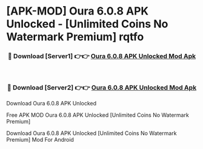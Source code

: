 # [APK-MOD] Oura 6.0.8 APK Unlocked - [Unlimited Coins No Watermark Premium] rqtfo



<div align="center">
<h3>🔴 Download [Server1] 👉👉 <a href="https://momento.my/?title=Oura_6.0.8_APK_Unlocked">Oura 6.0.8 APK Unlocked Mod Apk</a></h3><br>

<h3>🔴 Download [Server2] 👉👉 <a href="https://momento.my/?title=Oura_6.0.8_APK_Unlocked">Oura 6.0.8 APK Unlocked Mod Apk</a></h3>
</div>



Download Oura 6.0.8 APK Unlocked 

Free APK MOD Oura 6.0.8 APK Unlocked [Unlimited Coins No Watermark Premium]

Download Oura 6.0.8 APK Unlocked [Unlimited Coins No Watermark Premium] Mod For Android
